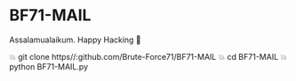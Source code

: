 # BF71-MAIL

 Assalamualaikum.  Happy Hacking 🖤

💥 git clone https//:github.com/Brute-Force71/BF71-MAIL
💥 cd BF71-MAIL
💥 python BF71-MAIL.py


